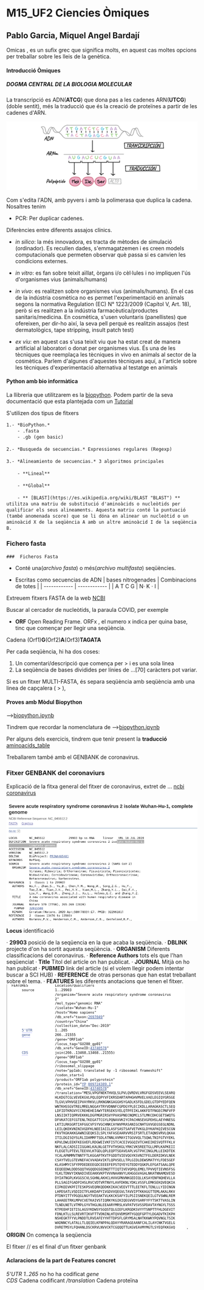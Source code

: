 # M15_UF2 Ciencies Òmiques
## Pablo Garcia, Miquel Angel Bardají

Omicas , es un sufix grec que significa molts, en aquest cas moltes opcions per treballar sobre les lleis de la genètica.


#### Introducció Òmiques


##### DOGMA CENTRAL DE LA BIOLOGIA MOLECULAR

La transcripció es ADN(**ATCG**) que dona pas a les cadenes ARN(**UTCG**) (doble sentit), més la traducció que és la creació de proteïnes a partir de les cadenes d'ARN.

![[Dogma]](dogma.png "Dogma")



Com s'edita l'ADN, amb pyvers i amb la polimerasa que duplica la cadena.
Nosaltres tenim

* PCR: Per duplicar cadenes.

Diferències entre diferents assajos clínics.


- *in silico*: la més innovadora, es tracta de mètodes de simulació (ordinador). Es recullen dades, s'emmagatzemen i es creen models computacionals que permeten observar què passa si es canvien les condicions externes.

- *in vitro*: es fan sobre teixit aïllat, òrgans i/o cèl·lules i no impliquen l'ús d'organismes vius (animals/humans)
- *in vivo*: es realitzen sobre organismes vius (animals/humans).
En el cas de la indústria cosmètica no es permet l'experimentació en animals segons la normativa Regulation (EC) N° 1223/2009 (Capítol V, Art. 18), però si es realitzen a la indústria farmacèutica/productes sanitaris/medicina. En cosmètica, s'usen voluntaris (panellistes) que ofereixen, per dir-ho així, la seva pell perquè es realitzin assajos (test dermatològics, tape stripping, insult patch test)
- *ex viu*: en aquest cas s'usa teixit viu que ha estat creat de manera artificial al laboratori o donat per organismes vius. És una de les tècniques que reemplaça les tècniques in vivo en animals al sector de la cosmètica. Parlem d'algunes d'aquestes tècniques aquí, a l'article sobre les tècniques d'experimentació alternativa al testatge en animals



#### Python amb bio informàtica

La llibreria que utilitzarem es la [biopython](https://biopython.org/ "biopython"). Podem partir de la seva documentació que esta plantejada com un [Tutorial](http://biopython.org/DIST/docs/tutorial/Tutorial.html "Tutorial")

S'utilizen dos tipus de fitxers

	1.- *BioPython.*
		- .fasta
		- .gb (gen basic)
	
	2.- *Busqueda de secuencias.* Expressiones regulares (Regexp)

	3.- *Alineamiento de secuencias.* 3 algoritmos principales

		- **Lineal**

		- **Global**

		- ** [BLAST](https://es.wikipedia.org/wiki/BLAST "BLAST") ** utilitza una matriu de substitució d'aminoàcids o nucleòtids per qualificar els seus alineaments. Aquesta matriu conté la puntuació (també anomenada score) que se li dóna en alinear un nucleòtid o un aminoàcid X de la seqüència A amb un altre aminoàcid I de la seqüència B.


### Fichero fasta

	###  Ficheros Fasta

- Conté una(*archivo fasta*) o més(*archivo multifasta*) seqüències.

- Escritas como secuencias de ADN
| bases nitrogenades  |  Combinacions de totes  |
| ------------ | ------------ |
|  A T C G |  N· K · I |


Extreuem  fitxers FASTA de la web [NCBI](https://www.ncbi.nlm.nih.gov/ "NCBI")

Buscar al cercador de nucleòtids, la paraula COVID, per exemple

- **ORF** Open Reading Frame. ORFx , el numero x indica per quina base, tinc que començar per llegir una seqüència.

Cadena (Orf1)**G**(Orf2)**A**(Orf3)**TAGATA**

Per cada seqüència, hi ha dos coses:
1. Un comentari/descripció que comença per > i es una sola linea
2. La seqüència de bases dividides per línies de ...[70] caràcters pot variar.

Si es un fitxer MULTI-FASTA, és separa seqüència amb seqüència amb una linea de capçalera ( > ), 


#### Proves amb Mòdul Biopython 

 -->[biopython.ipynb](biopython.ipynb "biopython.ipynb")

 Tindrem que recordar la nomenclatura de -->[biopython.ipynb](https://iupac.org/ "biopython.ipynb")

 Per alguns dels exercicis, tindrem que tenir present la **traducció** [aminoacids_table](https://upload.wikimedia.org/wikipedia/commons/7/70/Aminoacids_table.svg"biopython.ipynb")

 Treballarem també amb el GENBANK de coronavirus.

 ### Fitxer GENBANK del coronaviurs

 Explicació de la fitxa general del fitxer de coronavirus, extret de ... [ncbi coronavirus](https://www.ncbi.nlm.nih.gov/nuccore/NC_045512 "ncbi coronavirus")

 ![[severeacute]](severeacute.png "severeacute")
 
 **Locus** identificació

 · **29903** posició de la seqüencia en la que acaba la seqüència.
 · **DBLINK** projecte d'on ha sortit aquesta seqüència.
 · **ORGANISM** Diferents classificacions del coronavirus.
 · **Reference Authors** tots els que l'han seqüenciat
 · **Title** Títol del article on han publicat.
 · **JOURNAL** Mitjà on ho han publicat 
 · **PUBMED** link del article (si el volem llegir podem intentar buscar a SCI HUB)
 · **REFERENCE** de otras personas que han estat treballant sobre el tema.
 · **FEATURES** les diferents anotacions que tenen el fitxer.
  ![[anotacions]](anotacions.png "anotacions")
 · **ORIGIN** On comença la seqüencia

El fitxer // es el final d'un fitxer genbank

#### Aclaracions de la part de Features concret

 *5'UTR           1..265* no ho ha codificat
 *gene*                   
 *CDS*            Cadena codificant
 */translation*    Cadena proteïna